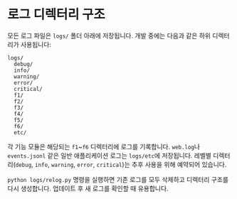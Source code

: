 # 로그 디렉터리 구조

모든 로그 파일은 `logs/` 폴더 아래에 저장됩니다. 개발 중에는 다음과 같은
하위 디렉터리가 사용됩니다:

```
logs/
  debug/
  info/
  warning/
  error/
  critical/
  f1/
  f2/
  f3/
  f4/
  f5/
  f6/
  etc/
```

각 기능 모듈은 해당되는 `f1`~`f6` 디렉터리에 로그를 기록합니다. `web.log`나
`events.jsonl` 같은 일반 애플리케이션 로그는 `logs/etc`에 저장됩니다. 레벨별
디렉터리(`debug`, `info`, `warning`, `error`, `critical`)는 추후 사용을 위해
예약되어 있습니다.

`python logs/relog.py` 명령을 실행하면 기존 로그를 모두 삭제하고 디렉터리 구조를
다시 생성합니다. 업데이트 후 새 로그를 확인할 때 유용합니다.
